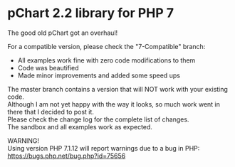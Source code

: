 pChart 2.2 library for PHP 7
===================

The good old pChart got an overhaul!

For a compatible version, please check the "7-Compatible" branch:
 - All examples work fine with zero code modifications to them
 - Code was beautified
 - Made minor improvements and added some speed ups
 
The master branch contains a version that will NOT work with your existing code.<br />
Although I am not yet happy with the way it looks, so much work went in there that I decided to post it.<br />
Please check the change log for the complete list of changes.<br />
The sandbox and all examples work as expected.<br />

WARNING!<br />
Using version PHP 7.1.12 will report warnings due to a bug in PHP:<br />
https://bugs.php.net/bug.php?id=75656
